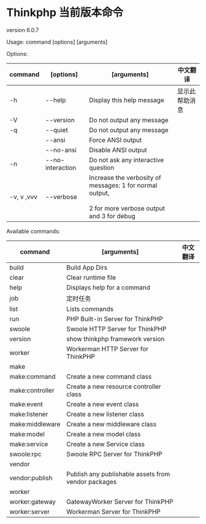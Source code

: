 # Thinkphp 当前版本命令

version 6.0.7

Usage:
command [options] [arguments]



Options:


| command    | [options]        | [arguments]                                                                                                    | 中文翻译       |
| ------------ | ------------------ | ---------------------------------------------------------------------------------------------------------------- | ---------------- |
| -h         | --help           | Display this help message                                                                                      | 显示此帮助消息 |
| -V         | --version        | Do not output any message                                                                                      |                |
| -q         | --quiet          | Do not output any message                                                                                      |                |
|            | --ansi           | Force ANSI output                                                                                              |                |
|            | --no-ansi        | Disable ANSI output                                                                                            |                |
| -n         | --no-interaction | Do not ask any interactive question                                                                            |                |
| -v, v ,vvv | --verbose        | Increase the verbosity of messages: 1 for normal output,<br /> <br />2 for more verbose output and 3 for debug |                |


Available commands:


| command         | [arguments]                                         | 中文翻译 |
| ----------------- | ----------------------------------------------------- | ---------- |
| build           | Build App Dirs                                      |          |
| clear           | Clear runtime file                                  |          |
| help            | Displays help for a command                         |          |
| job             | 定时任务                                            |          |
| list            | Lists commands                                      |          |
| run             | PHP Built-in Server for ThinkPHP                    |          |
| swoole          | Swoole HTTP Server for ThinkPHP                     |          |
| version         | show thinkphp framework version                     |          |
| worker          | Workerman HTTP Server for ThinkPHP                  |          |
| make            |                                                     |          |
| make:command    | Create a new command class                          |          |
| make:controller | Create a new resource controller class              |          |
| make:event      | Create a new event class                            |          |
| make:listener   | Create a new listener class                         |          |
| make:middleware | Create a new middleware class                       |          |
| make:model      | Create a new model class                            |          |
| make:service    | Create a new Service class                          |          |
| swoole:rpc      | Swoole RPC Server for ThinkPHP                      |          |
| vendor          |                                                     |          |
| vendor:publish  | Publish any publishable assets from vendor packages |          |
| worker          |                                                     |          |
| worker:gateway  | GatewayWorker Server for ThinkPHP                   |          |
| worker:server   | Workerman Server for ThinkPHP                       |          |

